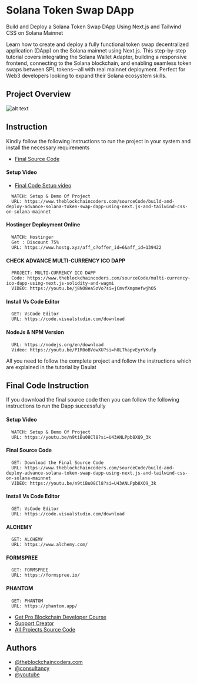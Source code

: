 # Solana Token Swap DApp

Build and Deploy a Solana Token Swap DApp Using Next.js and Tailwind CSS on Solana Mainnet

Learn how to create and deploy a fully functional token swap decentralized application (DApp) on the Solana mainnet using Next.js. This step-by-step tutorial covers integrating the Solana Wallet Adapter, building a responsive frontend, connecting to the Solana blockchain, and enabling seamless token swaps between SPL tokens—all with real mainnet deployment. Perfect for Web3 developers looking to expand their Solana ecosystem skills.

## Project Overview

![alt text](https://www.daulathussain.com/wp-content/uploads/2025/05/Build-and-Deploy-a-Solana-Token-Swap-DApp-Using-Next.js-and-Tailwind-CSS-on-Solana-Mainnet.jpg)

## Instruction

Kindly follow the following Instructions to run the project in your system and install the necessary requirements

- [Final Source Code](https://www.theblockchaincoders.com/sourceCode/build-and-deploy-advance-solana-token-swap-dapp-using-next.js-and-tailwind-css-on-solana-mainnet)

#### Setup Video

- [Final Code Setup video](https://youtu.be/n9tiBu08Cl8?si=U43ANLPpb8XQ9_3k)

```
  WATCH: Setup & Demo Of Project
  URL: https://www.theblockchaincoders.com/sourceCode/build-and-deploy-advance-solana-token-swap-dapp-using-next.js-and-tailwind-css-on-solana-mainnet
```

#### Hostinger Deployment Online

```
  WATCH: Hostinger
  Get : Discount 75%
  URL: https://www.hostg.xyz/aff_c?offer_id=6&aff_id=139422
```

#### CHECK ADVANCE MULTI-CURRENCY ICO DAPP

```
  PROJECT: MULTI-CURRENCY ICO DAPP
  Code: https://www.theblockchaincoders.com/sourceCode/multi-currency-ico-dapp-using-next.js-solidity-and-wagmi
  VIDEO: https://youtu.be/j8NO8ea5zVo?si=jCmvfXmpmefwjhO5
```

#### Install Vs Code Editor

```
  GET: VsCode Editor
  URL: https://code.visualstudio.com/download
```

#### NodeJs & NPM Version

```
  URL: https://nodejs.org/en/download
  Video: https://youtu.be/PIR0oBVowXU?si=h8LThapvEyrVKufp
```

All you need to follow the complete project and follow the instructions which are explained in the tutorial by Daulat

## Final Code Instruction

If you download the final source code then you can follow the following instructions to run the Dapp successfully

#### Setup Video

```
  WATCH: Setup & Demo Of Project
  URL: https://youtu.be/n9tiBu08Cl8?si=U43ANLPpb8XQ9_3k
```

#### Final Source Code

```
  GET: Download the Final Source Code
  URL: https://www.theblockchaincoders.com/sourceCode/build-and-deploy-advance-solana-token-swap-dapp-using-next.js-and-tailwind-css-on-solana-mainnet
  VIDEO: https://youtu.be/n9tiBu08Cl8?si=U43ANLPpb8XQ9_3k
```

#### Install Vs Code Editor

```
  GET: VsCode Editor
  URL: https://code.visualstudio.com/download
```

#### ALCHEMY

```
  GET: ALCHEMY
  URL: https://www.alchemy.com/
```

#### FORMSPREE

```
  GET: FORMSPREE
  URL: https://formspree.io/
```

#### PHANTOM

```
  GET: PHANTOM
  URL: https://phantom.app/
```

- [Get Pro Blockchain Developer Course](https://www.theblockchaincoders.com/pro-nft-marketplace)
- [Support Creator](https://bit.ly/Support-Creator)
- [All Projects Source Code](https://www.theblockchaincoders.com/SourceCode)

## Authors

- [@theblockchaincoders.com](https://www.theblockchaincoders.com/)
- [@consultancy](https://www.theblockchaincoders.com/consultancy)
- [@youtube](https://www.youtube.com/@daulathussain)

